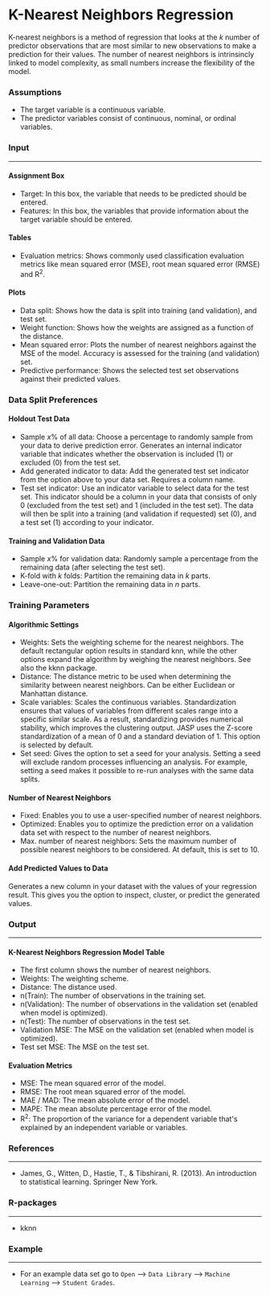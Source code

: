 K-Nearest Neighbors Regression
==========================

K-nearest neighbors is a method of regression that looks at the *k* number of predictor observations that are most similar to new observations to make a prediction for their values. The number of nearest neighbors is intrinsincly linked to model complexity, as small numbers increase the flexibility of the model.

### Assumptions
- The target variable is a continuous variable.
- The predictor variables consist of continuous, nominal, or ordinal variables.

### Input 
-------
#### Assignment Box 
- Target: In this box, the variable that needs to be predicted should be entered. 
- Features: In this box, the variables that provide information about the target variable should be entered. 

#### Tables  
- Evaluation metrics: Shows commonly used classification evaluation metrics like mean squared error (MSE), root mean squared error (RMSE) and R<sup>2</sup>.

#### Plots
- Data split: Shows how the data is split into training (and validation), and test set.
- Weight function: Shows how the weights are assigned as a function of the distance.
- Mean squared error: Plots the number of nearest neighbors against the MSE of the model. Accuracy is assessed for the training (and validation) set.
- Predictive performance: Shows the selected test set observations against their predicted values.

### Data Split Preferences
#### Holdout Test Data
- Sample *x*% of all data: Choose a percentage to randomly sample from your data to derive prediction error. Generates an internal indicator variable that indicates whether the observation is included (1) or excluded (0) from the test set.
- Add generated indicator to data: Add the generated test set indicator from the option above to your data set. Requires a column name.
- Test set indicator: Use an indicator variable to select data for the test set. This indicator should be a column in your data that consists of only 0 (excluded from the test set) and 1 (included in the test set). The data will then be split into a training (and validation if requested) set (0), and a test set (1) according to your indicator.

#### Training and Validation Data
- Sample *x*% for validation data: Randomly sample a percentage from the remaining data (after selecting the test set).
- K-fold with *k* folds: Partition the remaining data in *k* parts.
- Leave-one-out: Partition the remaining data in *n* parts.

### Training Parameters 
#### Algorithmic Settings
- Weights: Sets the weighting scheme for the nearest neighbors. The default rectangular option results in standard knn, while the other options expand the algorithm by weighing the nearest neighbors. See also the kknn package.
- Distance: The distance metric to be used when determining the similarity between nearest neighbors. Can be either Euclidean or Manhattan distance.
- Scale variables: Scales the continuous variables. Standardization ensures that values of variables from different scales range into a specific similar scale. As a result, standardizing provides numerical stability, which improves the clustering output. JASP uses the Z-score standardization of a mean of 0 and a standard deviation of 1. This option is selected by default.
- Set seed: Gives the option to set a seed for your analysis. Setting a seed will exclude random processes influencing an analysis. For example, setting a seed makes it possible to re-run analyses with the same data splits.

#### Number of Nearest Neighbors
- Fixed: Enables you to use a user-specified number of nearest neighbors. 
- Optimized: Enables you to optimize the prediction error on a validation data set with respect to the number of nearest neighbors. 
- Max. number of nearest neighbors: Sets the maximum number of possible nearest neighbors to be considered. At default, this is set to 10.

#### Add Predicted Values to Data
Generates a new column in your dataset with the values of your regression result. This gives you the option to inspect, cluster, or predict the generated values.

### Output
-------

#### K-Nearest Neighbors Regression Model Table
- The first column shows the number of nearest neighbors.
- Weights: The weighting scheme.
- Distance: The distance used.
- n(Train): The number of observations in the training set.
- n(Validation): The number of observations in the validation set (enabled when model is optimized).
- n(Test): The number of observations in the test set.
- Validation MSE: The MSE on the validation set (enabled when model is optimized).
- Test set MSE: The MSE on the test set.

#### Evaluation Metrics
- MSE: The mean squared error of the model.
- RMSE: The root mean squared error of the model.
- MAE / MAD: The mean absolute error of the model.
- MAPE: The mean absolute percentage error of the model.
- R<sup>2</sup>: The proportion of the variance for a dependent variable that's explained by an independent variable or variables.

### References
-------
- James, G., Witten, D., Hastie, T., & Tibshirani, R. (2013). An introduction to statistical learning. Springer New York.

### R-packages 
--- 
- kknn

### Example 
--- 
- For an example data set go to `Open` --> `Data Library` --> `Machine Learning` --> `Student Grades`.  

